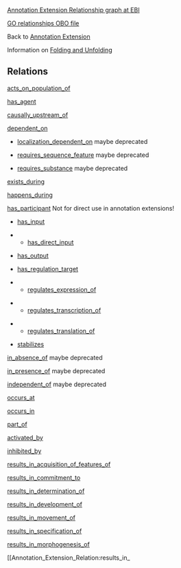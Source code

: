 [Annotation Extension Relationship graph at EBI]

[GO relationships OBO file]

Back to [Annotation Extension]

Information on [Folding and Unfolding]

Relations
---------

[acts\_on\_population\_of]

[has\_agent]

[causally\_upstream\_of]

[dependent\_on]

-   [localization\_dependent\_on] maybe deprecated

<!-- -->

-   [requires\_sequence\_feature] maybe deprecated

<!-- -->

-   [requires\_substance] maybe deprecated

[exists\_during]

[happens\_during]

[has\_participant] Not for direct use in annotation extensions!

-   [has\_input]

<!-- -->

-   -   [has\_direct\_input]

<!-- -->

-   [has\_output]

<!-- -->

-   [has\_regulation\_target]

<!-- -->

-   -   [regulates\_expression\_of]

<!-- -->

-   -   [regulates\_transcription\_of]

<!-- -->

-   -   [regulates\_translation\_of]

<!-- -->

-   [stabilizes]

[in\_absence\_of] maybe deprecated

[in\_presence\_of] maybe deprecated

[independent\_of] maybe deprecated

[occurs\_at]

[occurs\_in]

[part\_of]

[activated\_by]

[inhibited\_by]

[results\_in\_acquisition\_of\_features\_of]

[results\_in\_commitment\_to]

[results\_in\_determination\_of]

[results\_in\_development\_of]

[results\_in\_movement\_of]

[results\_in\_specification\_of]

[results\_in\_morphogenesis\_of]

\[\[Annotation\_Extension\_Relation:results\_in\_

  [Annotation Extension Relationship graph at EBI]: http://www.ebi.ac.uk/QuickGO/AnnotationExtensionRelations.html
  [GO relationships OBO file]: http://viewvc.geneontology.org/viewvc/GO-SVN/trunk/ontology/extensions/gorel.obo?view=log
  [Annotation Extension]: http://wiki.geneontology.org/index.php/Annotation_Extension
  [Folding and Unfolding]: Folding_and_Unfolding "wikilink"
  [acts\_on\_population\_of]: Annotation_Extension_Relation:acts_on_population_of "wikilink"
  [has\_agent]: Annotation_Extension_Relation:has_agent "wikilink"
  [causally\_upstream\_of]: Annotation_Extension_Relation:causally_upstream_of "wikilink"
  [dependent\_on]: Annotation_Extension_Relation:dependent_on "wikilink"
  [localization\_dependent\_on]: Annotation_Extension_Relation:localization_dependent_on "wikilink"
  [requires\_sequence\_feature]: Annotation_Extension_Relation:requires_sequence_feature "wikilink"
  [requires\_substance]: Annotation_Extension_Relation:requires_substance "wikilink"
  [exists\_during]: Annotation_Extension_Relation:exists_during "wikilink"
  [happens\_during]: Annotation_Extension_Relation:happens_during "wikilink"
  [has\_participant]: Annotation_Extension_Relation:has_participant "wikilink"
  [has\_input]: Annotation_Extension_Relation:has_input "wikilink"
  [has\_direct\_input]: Annotation_Extension_Relation:has_direct_input "wikilink"
  [has\_output]: Annotation_Extension_Relation:has_output "wikilink"
  [has\_regulation\_target]: Annotation_Extension_Relation:has_regulation_target "wikilink"
  [regulates\_expression\_of]: Annotation_Extension_Relation:regulates_expression_of "wikilink"
  [regulates\_transcription\_of]: Annotation_Extension_Relation:regulates_transcription_of "wikilink"
  [regulates\_translation\_of]: Annotation_Extension_Relation:regulates_translation_of "wikilink"
  [stabilizes]: Annotation_Extension_Relation:stabilizes "wikilink"
  [in\_absence\_of]: Annotation_Extension_Relation:in_absence_of "wikilink"
  [in\_presence\_of]: Annotation_Extension_Relation:in_presence_of "wikilink"
  [independent\_of]: Annotation_Extension_Relation:independent_of "wikilink"
  [occurs\_at]: Annotation_Extension_Relation:occurs_at "wikilink"
  [occurs\_in]: Annotation_Extension_Relation:occurs_in "wikilink"
  [part\_of]: Annotation_Extension_Relation:part_of "wikilink"
  [activated\_by]: Annotation_Extension_Relation:activated_by "wikilink"
  [inhibited\_by]: Annotation_Extension_Relation:inhibited_by "wikilink"
  [results\_in\_acquisition\_of\_features\_of]: Annotation_Extension_Relation:results_in_acquisition_of_features_of "wikilink"
  [results\_in\_commitment\_to]: Annotation_Extension_Relation:results_in_commitment_to "wikilink"
  [results\_in\_determination\_of]: Annotation_Extension_Relation:results_in_determination_of "wikilink"
  [results\_in\_development\_of]: Annotation_Extension_Relation:results_in_development_of "wikilink"
  [results\_in\_movement\_of]: Annotation_Extension_Relation:results_in_movement_of "wikilink"
  [results\_in\_specification\_of]: Annotation_Extension_Relation:results_in_specification_of "wikilink"
  [results\_in\_morphogenesis\_of]: Annotation_Extension_Relation:results_in_morphogenesis_of "wikilink"

